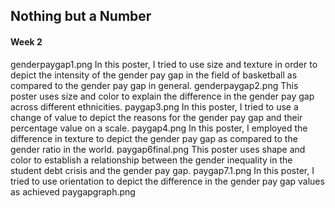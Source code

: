 ## Nothing but a Number
#### Week 2
genderpaygap1.png
In this poster, I tried to use size and texture in order to depict the intensity of the gender pay gap in the field of basketball as compared to the gender pay gap in general.
genderpaygap2.png
This poster uses size and color to explain the difference in the gender pay gap across different ethnicities.
paygap3.png
In this poster, I tried to use a change of value to depict the reasons for the gender pay gap and their percentage value on a scale. 
paygap4.png
In this poster, I employed the difference in texture to depict the gender pay gap as compared to the gender ratio in the world.
paygap6final.png
This poster uses shape and color to establish a relationship between the gender inequality in the student debt crisis and the gender pay gap.
paygap7.1.png
In this poster, I tried to use orientation to depict the difference in the gender pay gap values as achieved 
paygapgraph.png